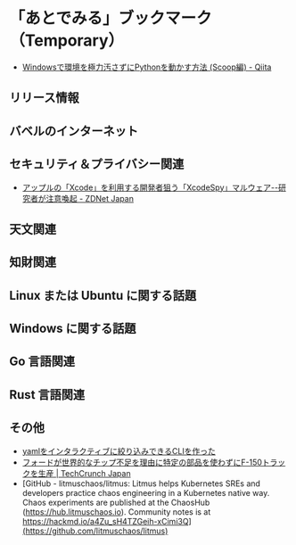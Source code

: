 # 「あとでみる」ブックマーク（Temporary）

- [Windowsで環境を極力汚さずにPythonを動かす方法 (Scoop編) - Qiita](https://qiita.com/rhene/items/a5616857981293d06940)

## リリース情報


## バベルのインターネット


## セキュリティ＆プライバシー関連

- [アップルの「Xcode」を利用する開発者狙う「XcodeSpy」マルウェア--研究者が注意喚起 - ZDNet Japan](https://japan.zdnet.com/article/35168070/)

## 天文関連


## 知財関連


## Linux または Ubuntu に関する話題


## Windows に関する話題


## Go 言語関連


## Rust 言語関連


## その他

- [yamlをインタラクティブに絞り込みできるCLIを作った](https://zenn.dev/skanehira/articles/2021-03-20-go-yaml-yd)
- [フォードが世界的なチップ不足を理由に特定の部品を使わずにF-150トラックを生産  |  TechCrunch Japan](https://jp.techcrunch.com/2021/03/20/2021-03-18-ford-to-build-some-f-150-trucks-without-certain-parts-due-to-global-chip-shortage/)
- [GitHub - litmuschaos/litmus: Litmus helps Kubernetes SREs and developers practice chaos engineering in a Kubernetes native way. Chaos experiments are published at the ChaosHub  (https://hub.litmuschaos.io). Community notes is at https://hackmd.io/a4Zu_sH4TZGeih-xCimi3Q](https://github.com/litmuschaos/litmus)

<!-- eof -->
